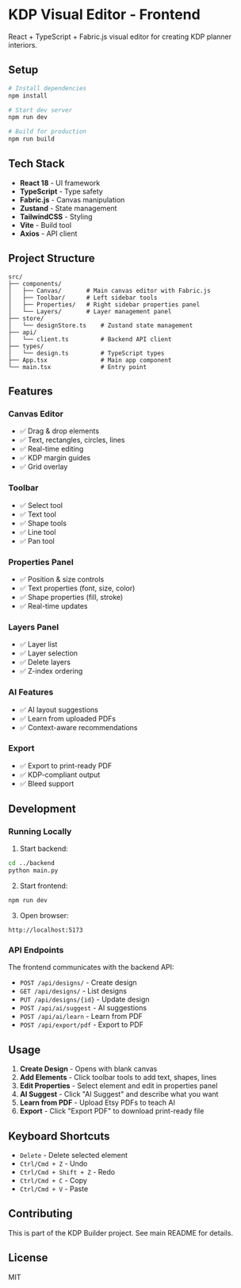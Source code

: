 # KDP Visual Editor - Frontend

React + TypeScript + Fabric.js visual editor for creating KDP planner interiors.

## Setup

```bash
# Install dependencies
npm install

# Start dev server
npm run dev

# Build for production
npm run build
```

## Tech Stack

- **React 18** - UI framework
- **TypeScript** - Type safety
- **Fabric.js** - Canvas manipulation
- **Zustand** - State management
- **TailwindCSS** - Styling
- **Vite** - Build tool
- **Axios** - API client

## Project Structure

```
src/
├── components/
│   ├── Canvas/       # Main canvas editor with Fabric.js
│   ├── Toolbar/      # Left sidebar tools
│   ├── Properties/   # Right sidebar properties panel
│   └── Layers/       # Layer management panel
├── store/
│   └── designStore.ts    # Zustand state management
├── api/
│   └── client.ts         # Backend API client
├── types/
│   └── design.ts         # TypeScript types
├── App.tsx               # Main app component
└── main.tsx              # Entry point
```

## Features

### Canvas Editor
- ✅ Drag & drop elements
- ✅ Text, rectangles, circles, lines
- ✅ Real-time editing
- ✅ KDP margin guides
- ✅ Grid overlay

### Toolbar
- ✅ Select tool
- ✅ Text tool
- ✅ Shape tools
- ✅ Line tool
- ✅ Pan tool

### Properties Panel
- ✅ Position & size controls
- ✅ Text properties (font, size, color)
- ✅ Shape properties (fill, stroke)
- ✅ Real-time updates

### Layers Panel
- ✅ Layer list
- ✅ Layer selection
- ✅ Delete layers
- ✅ Z-index ordering

### AI Features
- ✅ AI layout suggestions
- ✅ Learn from uploaded PDFs
- ✅ Context-aware recommendations

### Export
- ✅ Export to print-ready PDF
- ✅ KDP-compliant output
- ✅ Bleed support

## Development

### Running Locally

1. Start backend:
```bash
cd ../backend
python main.py
```

2. Start frontend:
```bash
npm run dev
```

3. Open browser:
```
http://localhost:5173
```

### API Endpoints

The frontend communicates with the backend API:

- `POST /api/designs/` - Create design
- `GET /api/designs/` - List designs
- `PUT /api/designs/{id}` - Update design
- `POST /api/ai/suggest` - AI suggestions
- `POST /api/ai/learn` - Learn from PDF
- `POST /api/export/pdf` - Export to PDF

## Usage

1. **Create Design** - Opens with blank canvas
2. **Add Elements** - Click toolbar tools to add text, shapes, lines
3. **Edit Properties** - Select element and edit in properties panel
4. **AI Suggest** - Click "AI Suggest" and describe what you want
5. **Learn from PDF** - Upload Etsy PDFs to teach AI
6. **Export** - Click "Export PDF" to download print-ready file

## Keyboard Shortcuts

- `Delete` - Delete selected element
- `Ctrl/Cmd + Z` - Undo
- `Ctrl/Cmd + Shift + Z` - Redo
- `Ctrl/Cmd + C` - Copy
- `Ctrl/Cmd + V` - Paste

## Contributing

This is part of the KDP Builder project. See main README for details.

## License

MIT
